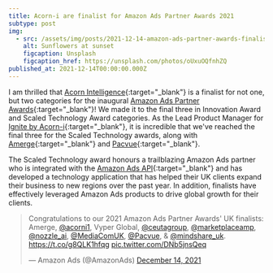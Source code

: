 ```yaml
---
title: Acorn-i are finalist for Amazon Ads Partner Awards 2021
subtype: post
img:
  - src: /assets/img/posts/2021-12-14-amazon-ads-partner-awards-finalists.jpg
    alt: Sunflowers at sunset
    figcaption: Unsplash
    figcaption_href: https://unsplash.com/photos/oUxuOQfnhZQ
published_at: 2021-12-14T00:00:00.000Z
---
```

I am thrilled that [Acorn Intelligence](https://www.acorn-i.com){:target="_blank"} is a finalist for not one, but two categories for the inaugural [Amazon Ads Partner Awards](https://advertising.amazon.com/en-us/blog/uk-partner-awards-finalists){:target="_blank"}! We made it to the final three in Innovation Award and Scaled Technology Award categories. As the Lead Product Manager for [Ignite by Acorn-i](https://acorn-i.com/ignite-by-acorn-i/){:target="_blank"}, it is incredible that we've reached the final three for the Scaled Technology awards, along with [Amerge](https://www.linkedin.com/feed/update/urn:li:activity:6877605664840011776/){:target="_blank"} and [Pacvue](https://www.linkedin.com/feed/update/urn:li:activity:6876942476091895808/){:target="_blank"}.

<!-- more -->

The Scaled Technology award honours a trailblazing Amazon Ads partner who is integrated with the [Amazon Ads API](https://advertising.amazon.com/about-api){:target="_blank"} and has developed a technology application that has helped their UK clients expand their business to new regions over the past year. In addition, finalists have effectively leveraged Amazon Ads products to drive global growth for their clients.

<blockquote class="twitter-tweet"><p lang="en" dir="ltr">Congratulations to our 2021 Amazon Ads Partner Awards&#39; UK finalists: Amerge, <a href="https://twitter.com/acorni1?ref_src=twsrc%5Etfw">@acorni1</a>, Vyper Global, <a href="https://twitter.com/ceutagroup?ref_src=twsrc%5Etfw">@ceutagroup</a>, <a href="https://twitter.com/marketplaceamp?ref_src=twsrc%5Etfw">@marketplaceamp</a>, <a href="https://twitter.com/nozzle_ai?ref_src=twsrc%5Etfw">@nozzle_ai</a>, <a href="https://twitter.com/MediaComUK?ref_src=twsrc%5Etfw">@MediaComUK</a>, <a href="https://twitter.com/Pacvue?ref_src=twsrc%5Etfw">@Pacvue</a>, &amp; <a href="https://twitter.com/mindshare_uk?ref_src=twsrc%5Etfw">@mindshare_uk</a>. <a href="https://t.co/g8QLK1hfqg">https://t.co/g8QLK1hfqg</a> <a href="https://t.co/DNb5jnsQeq">pic.twitter.com/DNb5jnsQeq</a></p>&mdash; Amazon Ads (@AmazonAds) <a href="https://twitter.com/AmazonAds/status/1470832007022268418?ref_src=twsrc%5Etfw">December 14, 2021</a></blockquote> <script async src="https://platform.twitter.com/widgets.js" charset="utf-8"></script>
